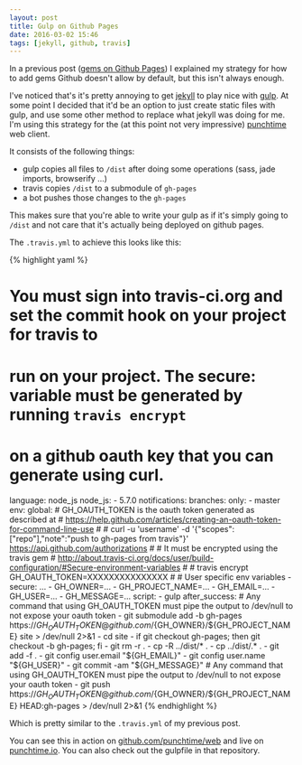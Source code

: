 ```yaml
---
layout: post
title: Gulp on Github Pages
date: 2016-03-02 15:46
tags: [jekyll, github, travis]
---
```


In a previous post ([gems on Github Pages](http://blog.haroen.me/gems-on-github-pages)) I explained my strategy for how to add gems Github doesn't allow by default, but this isn't always enough. 

I've noticed that's it's pretty annoying to get [jekyll](https://jekyllrb.org) to play nice with [gulp](https://gulpjs.com). At some point I decided that it'd be an option to just create static files with gulp, and use some other method to replace what jekyll was doing for me. I'm using this strategy for the (at this point not very impressive) [punchtime](https://github.com/punchtime/web) web client.

It consists of the following things: 

* gulp copies all files to `/dist` after doing some operations (sass, jade imports, browserify …)
* travis copies `/dist` to a submodule of `gh-pages`
* a bot pushes those changes to the `gh-pages`

This makes sure that you're able to write your gulp as if it's simply going to `/dist` and not care that it's actually being deployed on github pages. 

The `.travis.yml` to achieve this looks like this: 

{% highlight yaml %}
# You must sign into travis-ci.org and set the commit hook on your project for travis to
# run on your project. The secure: variable must be generated by running `travis encrypt`
# on a github oauth key that you can generate using curl.

language:
    node_js
node_js:
    - 5.7.0
notifications:
branches:
    only:
        - master
env:
    global:
        # GH_OAUTH_TOKEN is the oauth token generated as described at
        # https://help.github.com/articles/creating-an-oauth-token-for-command-line-use
        #
        # curl -u 'username' -d '{"scopes":["repo"],"note":"push to gh-pages from travis"}' https://api.github.com/authorizations
        #
        # It must be encrypted using the travis gem
        # http://about.travis-ci.org/docs/user/build-configuration/#Secure-environment-variables
        #
        # travis encrypt GH_OAUTH_TOKEN=XXXXXXXXXXXXXXX
        #
        # User specific env variables
        - secure: ...
        - GH_OWNER=...
        - GH_PROJECT_NAME=...
        - GH_EMAIL=...
        - GH_USER=...
        - GH_MESSAGE=...
script:
    - gulp
after_success:
    # Any command that using GH_OAUTH_TOKEN must pipe the output to /dev/null to not expose your oauth token
    - git submodule add -b gh-pages https://${GH_OAUTH_TOKEN}@github.com/${GH_OWNER}/${GH_PROJECT_NAME} site > /dev/null 2>&1
    - cd site
    - if git checkout gh-pages; then git checkout -b gh-pages; fi
    - git rm -r .
    - cp -R ../dist/* .
    - cp ../dist/.* .
    - git add -f .
    - git config user.email "${GH_EMAIL}"
    - git config user.name "${GH_USER}"
    - git commit -am "${GH_MESSAGE}"
    # Any command that using GH_OAUTH_TOKEN must pipe the output to /dev/null to not expose your oauth token
    - git push https://${GH_OAUTH_TOKEN}@github.com/${GH_OWNER}/${GH_PROJECT_NAME} HEAD:gh-pages > /dev/null 2>&1
{% endhighlight %}

Which is pretty similar to the `.travis.yml` of my previous post. 

You can see this in action on [github.com/punchtime/web](https://github.com/punchtime/web) and live on [punchtime.io](https://punchtime.io). You can also check out the gulpfile in that repository.
